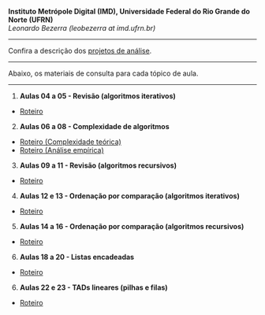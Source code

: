 **Instituto Metrópole Digital (IMD), Universidade Federal do Rio Grande do Norte (UFRN)**  
*Leonardo Bezerra (leobezerra at imd.ufrn.br)*

---

Confira a descrição dos [projetos de análise](projetos/).

---

Abaixo, os materiais de consulta para cada tópico de aula.

---

1. **Aulas 04 a 05 - Revisão (algoritmos iterativos)**
  * [Roteiro](laboratorio/workstation/roteiro.pdf)
2. **Aulas 06 a 08 - Complexidade de algoritmos**
  * [Roteiro (Complexidade teórica)](laboratorio/complexidade-teorica/roteiro.pdf)
  * [Roteiro (Análise empírica)](laboratorio/analise-empirica/roteiro.pdf)
3. **Aulas 09 a 11 - Revisão (algoritmos recursivos)**
  * [Roteiro](laboratorio/recursividade/roteiro.pdf)
4. **Aulas 12 e 13 - Ordenação por comparação (algoritmos iterativos)**
  * [Roteiro](laboratorio/ordenacao-iterativa/roteiro.pdf)
5. **Aulas 14 a 16 - Ordenação por comparação (algoritmos recursivos)**
  * [Roteiro](laboratorio/ordenacao-recursiva/roteiro.pdf)
6. **Aulas 18 a 20 - Listas encadeadas**
  * [Roteiro](laboratorio/lista-encadeada/roteiro.pdf)
6. **Aulas 22 e 23 - TADs lineares (pilhas e filas)**
  * [Roteiro](laboratorio/pilhas-filas/roteiro.pdf)
